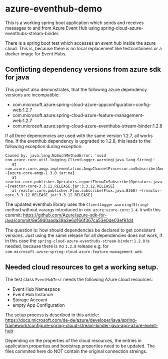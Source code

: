 # azure-eventhub-demo

This is a working spring boot application which sends and receives messages to and from Azure Event Hub using 
spring-cloud-azure-eventhubs-stream-binder.

There is a spring boot test which accesses an event hub inside the azure cloud.
This is, because there is no local replacement like testcontainers or a docker image for Event Hubs.

## Conflicting dependency versions from azure sdk for java
This project also demonstrates, that the following azure dependency versions are incompatible:
- com.microsoft.azure:spring-cloud-azure-appconfiguration-config-web:1.2.7
- com.microsoft.azure:spring-cloud-azure-feature-management-web:1.2.7
- com.microsoft.azure:spring-cloud-azure-eventhubs-stream-binder:1.2.8

If all three depencencies are used with the same version 1.2.7, all works fine.
If the eventhub dependency is upgraded to 1.2.8, this leads to the following exception during exception:

```
Caused by: java.lang.NoSuchMethodError: 'void com.azure.core.util.logging.ClientLogger.warning(java.lang.String)'
   at com.azure.core.amqp.implementation.AmqpChannelProcessor.onSubscribe(AmqpChannelProcessor.java:69) ~[azure-core-amqp-1.3.0.jar:na]
   at reactor.core.publisher.Operators.reportThrowInSubscribe(Operators.java:224) ~[reactor-core-3.3.12.RELEASE.jar:3.3.12.RELEASE]
   at reactor.core.publisher.Flux.subscribe(Flux.java:8360) ~[reactor-core-3.3.12.RELEASE.jar:3.3.12.RELEASE]
```

 The updated eventhub library uses the `ClientLogger.warning(String)` method without varargs introduced in `com.azure:azure-core:1.4.0` with this commit:
 https://github.com/Azure/azure-sdk-for-java/commit/8e59d0aada39a3e6d166f367ca53e0de03ef91d4
 
 The question is: how should dependencies be declared to get consistent versions.
 Just using the same release for all dependencies does not work, if in this case the `spring-cloud-azure-eventhubs-stream-binder:1.2.8` is 
 needed, because there is no `1.2.8` release e.g. for `com.microsoft.azure:spring-cloud-azure-feature-management-web`.
 
 
 ## Needed cloud resources to get a working setup.
 The test class `EventHubTest` needs the following Azure cloud resources:
 - Event Hub Namespace
 - Event Hub Instance
 - Storage Account
 - empty App Configuration 

The setup process is described in this article: 
https://docs.microsoft.com/de-de/azure/developer/java/spring-framework/configure-spring-cloud-stream-binder-java-app-azure-event-hub

Depending on the properties of the cloud resources, the entries in application.properties and bootstrap.properties need to be updated. 
The files commited here do NOT contain the original connection streings.

